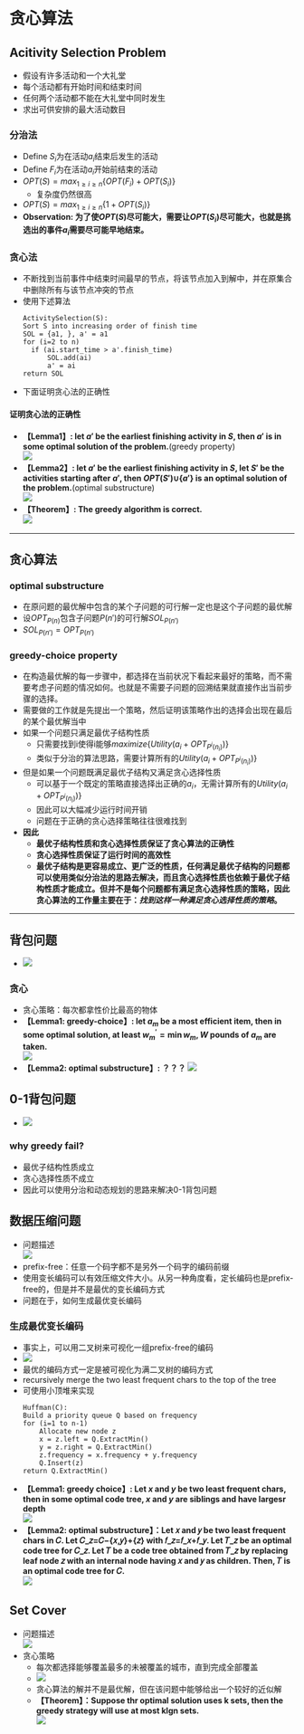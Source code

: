 # 贪心算法
## Acitivity Selection Problem
+ 假设有许多活动和一个大礼堂
+ 每个活动都有开始时间和结束时间
+ 任何两个活动都不能在大礼堂中同时发生
+ 求出可供安排的最大活动数目

### 分治法
+ Define $S_i$为在活动$a_i$结束后发生的活动
+ Define $F_i$为在活动$a_i$开始前结束的活动
+ $OPT(S) = max_{1\geq i\geq n}\{OPT(F_i)+OPT(S_i)\}$
  + 复杂度仍然很高
+ $OPT(S) = max_{1\geq i\geq n}\{1+OPT(S_i)\}$
+ **Observation: 为了使$OPT(S)$尽可能大，需要让$OPT(S_i)$尽可能大，也就是挑选出的事件$a_i$需要尽可能早地结束。**

### 贪心法
+ 不断找到当前事件中结束时间最早的节点，将该节点加入到解中，并在原集合中删除所有与该节点冲突的节点
+ 使用下述算法
  ```
  ActivitySelection(S):
  Sort S into increasing order of finish time
  SOL = {a1, }, a' = a1
  for (i=2 to n)
    if (ai.start_time > a'.finish_time)
        SOL.add(ai)
        a' = ai
  return SOL
  ```
+ 下面证明贪心法的正确性

#### 证明贪心法的正确性
+ **【Lemma1】: let $a'$ be the earliest finishing activity in $S$, then $a'$ is in some optimal solution of the problem.**(greedy property)  
  ![](img/2019-11-25-02-33-49.png)
+ **【Lemma2】: let $a'$ be the earliest finishing activity in $S$, let $S'$ be the activities starting after $a'$, then $OPT(S')$$\cup\{a'\}$ is an optimal solution of the problem.**(optimal substructure)  
  ![](img/2019-11-25-02-34-24.png)
+ **【Theorem】: The greedy algorithm is correct.**  
  ![](img/2019-11-25-02-34-45.png)
---
## 贪心算法
### optimal substructure
+ 在原问题的最优解中包含的某个子问题的可行解一定也是这个子问题的最优解
+ 设$OPT_{P(n)}$包含子问题$P(n\prime)$的可行解$SOL_{P(n\prime)}$
+ $SOL_{P(n\prime)}=OPT_{P(n\prime)}$

### greedy-choice property
+ 在构造最优解的每一步骤中，都选择在当前状况下看起来最好的策略，而不需要考虑子问题的情况如何。也就是不需要子问题的回溯结果就直接作出当前步骤的选择。
+ 需要做的工作就是先提出一个策略，然后证明该策略作出的选择会出现在最后的某个最优解当中
+ 如果一个问题只满足最优子结构性质
  + 只需要找到i使得i能够$maximize\{Utility(a_i+OPT_{P^i(n_i)})\}$
  + 类似于分治的算法思路，需要计算所有的$Utility(a_i+OPT_{P^i(n_i)})\}$
+ 但是如果一个问题既满足最优子结构又满足贪心选择性质
  + 可以基于一个既定的策略直接选择出正确的$a_i$，无需计算所有的$Utility(a_i+OPT_{P^i(n_i)})\}$
  + 因此可以大幅减少运行时间开销
  + 问题在于正确的贪心选择策略往往很难找到
+ **因此**
  + **最优子结构性质和贪心选择性质保证了贪心算法的正确性**
  + **贪心选择性质保证了运行时间的高效性**
  + **最优子结构是更容易成立、更广泛的性质，任何满足最优子结构的问题都可以使用类似分治法的思路去解决，而且贪心选择性质也依赖于最优子结构性质才能成立。但并不是每个问题都有满足贪心选择性质的策略，因此贪心算法的工作量主要在于：*找到这样一种满足贪心选择性质的策略*。**

---
## 背包问题
+ ![](img/2019-11-25-02-36-45.png)

### 贪心
+ 贪心策略：每次都拿性价比最高的物体
+ **【Lemma1: greedy-choice】: let $a_m$ be a most efficient item, then in some optimal solution, at least $w_m^\prime=\min{w_m, W}$ pounds of $a_m$ are taken.**  
  ![](img/2019-11-25-02-36-12.png)
+ **【Lemma2: optimal substructure】: ？？？**
  ![](img/2019-11-25-02-36-29.png)

## 0-1背包问题
+ ![](img/2019-11-25-02-37-03.png)
### why greedy fail?
+ 最优子结构性质成立
+ 贪心选择性质不成立
+ 因此可以使用分治和动态规划的思路来解决0-1背包问题

## 数据压缩问题
+ 问题描述  
  ![](img/2019-11-25-02-37-31.png)
+ prefix-free：任意一个码字都不是另外一个码字的编码前缀
+ 使用变长编码可以有效压缩文件大小。从另一种角度看，定长编码也是prefix-free的，但是并不是最优的变长编码方式
+ 问题在于，如何生成最优变长编码
### 生成最优变长编码
+ 事实上，可以用二叉树来可视化一组prefix-free的编码
+ ![](img/2019-11-25-02-38-00.png)
+ 最优的编码方式一定是被可视化为满二叉树的编码方式
+ recursively merge the two least frequent chars to the top of the tree
+ 可使用小顶堆来实现  
  ```
  Huffman(C):
  Build a priority queue Q based on frequency
  for (i=1 to n-1)
      Allocate new node z
      x = z.left = Q.ExtractMin()
      y = z.right = Q.ExtractMin()
      z.frequency = x.frequency + y.frequency
      Q.Insert(z)
  return Q.ExtractMin()
  ```
+ **【Lemma1: greedy choice】: Let $x$ and $y$ be two least frequent chars, then in some optimal code tree, $x$ and $y$ are siblings and have largesr depth**  
  ![](img/2019-11-25-02-39-18.png)
+ **【Lemma2: optimal substructure】：Let 𝑥 and 𝑦 be two least frequent chars in 𝐶. Let 𝐶_𝑧=𝐶−{𝑥,𝑦}+{𝑧} with 𝑓_𝑧=𝑓_𝑥+𝑓_𝑦. Let 𝑇_𝑧 be an optimal code tree for 𝐶_𝑧. Let 𝑇 be a code tree obtained from 𝑇_𝑧 by replacing leaf node 𝑧 with an internal node having 𝑥 and 𝑦 as children. Then, 𝑇 is an optimal code tree for 𝐶.**  
  ![](img/2019-11-25-02-39-53.png)

## Set Cover
+ 问题描述  
  ![](img/2019-11-25-02-22-46.png)
+ 贪心策略
  + 每次都选择能够覆盖最多的未被覆盖的城市，直到完成全部覆盖
  + ![](img/2019-11-25-02-40-40.png)
  + 贪心算法的解并不是最优解，但在该问题中能够给出一个较好的近似解
  + **【Theorem】：Suppose thr optimal solution uses k sets, then the greedy strategy will use at most klgn sets.**  
    ![](img/2019-11-25-02-28-16.png)